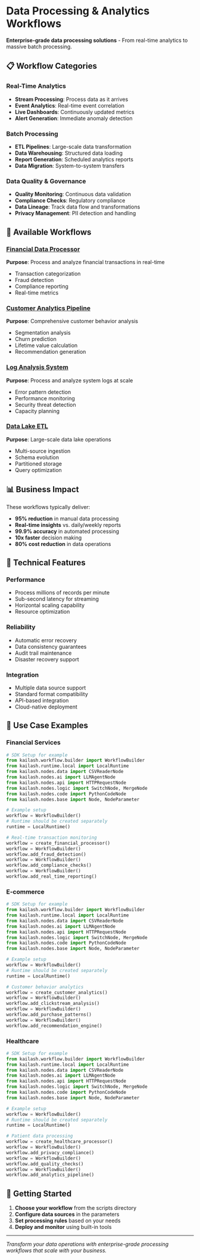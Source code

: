 # Data Processing & Analytics Workflows

**Enterprise-grade data processing solutions** - From real-time analytics to massive batch processing.

## 📋 Workflow Categories

### Real-Time Analytics
- **Stream Processing**: Process data as it arrives
- **Event Analytics**: Real-time event correlation
- **Live Dashboards**: Continuously updated metrics
- **Alert Generation**: Immediate anomaly detection

### Batch Processing
- **ETL Pipelines**: Large-scale data transformation
- **Data Warehousing**: Structured data loading
- **Report Generation**: Scheduled analytics reports
- **Data Migration**: System-to-system transfers

### Data Quality & Governance
- **Quality Monitoring**: Continuous data validation
- **Compliance Checks**: Regulatory compliance
- **Data Lineage**: Track data flow and transformations
- **Privacy Management**: PII detection and handling

## 🚀 Available Workflows

### [Financial Data Processor](scripts/financial_data_processor.py)
**Purpose**: Process and analyze financial transactions in real-time
- Transaction categorization
- Fraud detection
- Compliance reporting
- Real-time metrics

### [Customer Analytics Pipeline](scripts/customer_analytics_pipeline.py)
**Purpose**: Comprehensive customer behavior analysis
- Segmentation analysis
- Churn prediction
- Lifetime value calculation
- Recommendation generation

### [Log Analysis System](scripts/log_analysis_system.py)
**Purpose**: Process and analyze system logs at scale
- Error pattern detection
- Performance monitoring
- Security threat detection
- Capacity planning

### [Data Lake ETL](scripts/data_lake_etl.py)
**Purpose**: Large-scale data lake operations
- Multi-source ingestion
- Schema evolution
- Partitioned storage
- Query optimization

## 📊 Business Impact

These workflows typically deliver:
- **95% reduction** in manual data processing
- **Real-time insights** vs. daily/weekly reports
- **99.9% accuracy** in automated processing
- **10x faster** decision making
- **80% cost reduction** in data operations

## 🔧 Technical Features

### Performance
- Process millions of records per minute
- Sub-second latency for streaming
- Horizontal scaling capability
- Resource optimization

### Reliability
- Automatic error recovery
- Data consistency guarantees
- Audit trail maintenance
- Disaster recovery support

### Integration
- Multiple data source support
- Standard format compatibility
- API-based integration
- Cloud-native deployment

## 🎯 Use Case Examples

### Financial Services
```python
# SDK Setup for example
from kailash.workflow.builder import WorkflowBuilder
from kailash.runtime.local import LocalRuntime
from kailash.nodes.data import CSVReaderNode
from kailash.nodes.ai import LLMAgentNode
from kailash.nodes.api import HTTPRequestNode
from kailash.nodes.logic import SwitchNode, MergeNode
from kailash.nodes.code import PythonCodeNode
from kailash.nodes.base import Node, NodeParameter

# Example setup
workflow = WorkflowBuilder()
# Runtime should be created separately
runtime = LocalRuntime()

# Real-time transaction monitoring
workflow = create_financial_processor()
workflow = WorkflowBuilder()
workflow.add_fraud_detection()
workflow = WorkflowBuilder()
workflow.add_compliance_checks()
workflow = WorkflowBuilder()
workflow.add_real_time_reporting()

```

### E-commerce
```python
# SDK Setup for example
from kailash.workflow.builder import WorkflowBuilder
from kailash.runtime.local import LocalRuntime
from kailash.nodes.data import CSVReaderNode
from kailash.nodes.ai import LLMAgentNode
from kailash.nodes.api import HTTPRequestNode
from kailash.nodes.logic import SwitchNode, MergeNode
from kailash.nodes.code import PythonCodeNode
from kailash.nodes.base import Node, NodeParameter

# Example setup
workflow = WorkflowBuilder()
# Runtime should be created separately
runtime = LocalRuntime()

# Customer behavior analytics
workflow = create_customer_analytics()
workflow = WorkflowBuilder()
workflow.add_clickstream_analysis()
workflow = WorkflowBuilder()
workflow.add_purchase_patterns()
workflow = WorkflowBuilder()
workflow.add_recommendation_engine()

```

### Healthcare
```python
# SDK Setup for example
from kailash.workflow.builder import WorkflowBuilder
from kailash.runtime.local import LocalRuntime
from kailash.nodes.data import CSVReaderNode
from kailash.nodes.ai import LLMAgentNode
from kailash.nodes.api import HTTPRequestNode
from kailash.nodes.logic import SwitchNode, MergeNode
from kailash.nodes.code import PythonCodeNode
from kailash.nodes.base import Node, NodeParameter

# Example setup
workflow = WorkflowBuilder()
# Runtime should be created separately
runtime = LocalRuntime()

# Patient data processing
workflow = create_healthcare_processor()
workflow = WorkflowBuilder()
workflow.add_privacy_compliance()
workflow = WorkflowBuilder()
workflow.add_quality_checks()
workflow = WorkflowBuilder()
workflow.add_analytics_pipeline()

```

## 🚦 Getting Started

1. **Choose your workflow** from the scripts directory
2. **Configure data sources** in the parameters
3. **Set processing rules** based on your needs
4. **Deploy and monitor** using built-in tools

---

*Transform your data operations with enterprise-grade processing workflows that scale with your business.*
